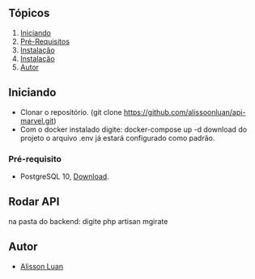   ## Tópicos
1.  [Iniciando](#iniciando)
2.  [Pré-Requisitos](#prerequisitos)
3.  [Instalação](#instalacao)
4.  [Instalação](#instalacao)
5.  [Autor](#autor)


<a name="iniciando"/></a>
## Iniciando
  - Clonar o repositório. (git clone https://github.com/alissoonluan/api-marvel.git)
  - Com o docker instalado digite: docker-compose up -d
download do projeto o arquivo .env já estará configurado como padrão.
<a name="prerequisitos"/></a>
### Pré-requisito
  - PostgreSQL 10, <a href="https://sbp.enterprisedb.com/getfile.jsp?fileid=1257415&_ga=2.157738106.1186203578.1606867001-1780030531.1604779450">Download</a>.
  
<a name="rodarapi"/></a>
## Rodar API	
  na pasta do backend: digite php artisan mgirate

     
<a name="autor"/></a>
## Autor
  - [Alisson Luan](https://br.linkedin.com/in/alissoonluan)

 
